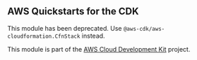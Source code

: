 ## AWS Quickstarts for the CDK

This module has been deprecated. Use `@aws-cdk/aws-cloudformation.CfnStack` instead.

This module is part of the [AWS Cloud Development Kit](https://github.com/awslabs/aws-cdk) project.
